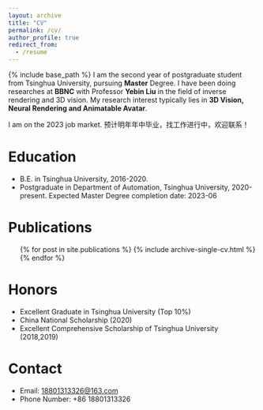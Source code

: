 ```yaml
---
layout: archive
title: "CV"
permalink: /cv/
author_profile: true
redirect_from:
  - /resume
---
```


{% include base_path %}
I am the second year of postgraduate student from Tsinghua University, pursuing **Master** Degree. I have been doing researches at **BBNC** with Professor **Yebin Liu** in the field of inverse rendering and 3D vision. My research interest typically lies in **3D Vision, Neural Rendering and Animatable Avatar**. 

I am on the 2023 job market. 预计明年年中毕业，找工作进行中，欢迎联系！


Education
======
* B.E. in Tsinghua University, 2016-2020.
* Postgraduate in Department of Automation, Tsinghua University, 2020-present. Expected Master Degree completion date: 2023-06

<!-- Work experience
======
* Summer 2015: Research Assistant
  * Github University
  * Duties included: Tagging issues
  * Supervisor: Professor Git

* Fall 2015: Research Assistant
  * Github University
  * Duties included: Merging pull requests
  * Supervisor: Professor Hub -->
  
<!-- Skills
======
* C++/Python
* Skill 2
  * Sub-skill 2.1
  * Sub-skill 2.2
  * Sub-skill 2.3
* Skill 3 -->

Publications
======
  <ul>{% for post in site.publications %}
    {% include archive-single-cv.html %}
  {% endfor %}</ul>

Honors
======
* Excellent Graduate in Tsinghua University (Top 10%)
* China National Scholarship (2020)
* Excellent Comprehensive Scholarship of Tsinghua University (2018,2019)

Contact
======
* Email: 18801313326@163.com
* Phone Number: +86 18801313326


